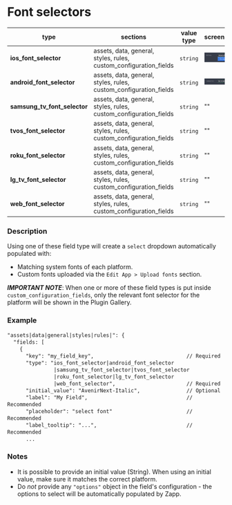 # Font selectors

| type                         | sections                                                          | value type | screenshot                                     |
| ---------------------------- | ----------------------------------------------------------------- | ---------- | ---------------------------------------------- |
| **ios_font_selector**        | assets, data, general, styles, rules, custom_configuration_fields | `string`   | ![img](../../assets/ios_font_selector.png)     |
| **android_font_selector**    | assets, data, general, styles, rules, custom_configuration_fields | `string`   | ![img](../../assets/android_font_selector.png) |
| **samsung_tv_font_selector** | assets, data, general, styles, rules, custom_configuration_fields | `string`   | ""                                             |
| **tvos_font_selector**       | assets, data, general, styles, rules, custom_configuration_fields | `string`   | ""                                             |
| **roku_font_selector**       | assets, data, general, styles, rules, custom_configuration_fields | `string`   | ""                                             |
| **lg_tv_font_selector**      | assets, data, general, styles, rules, custom_configuration_fields | `string`   | ""                                             |
| **web_font_selector**        | assets, data, general, styles, rules, custom_configuration_fields | `string`   | ""                                             |

### Description

Using one of these field type will create a `select` dropdown automatically populated with:

- Matching system fonts of each platform.
- Custom fonts uploaded via the `Edit App > Upload fonts` section.

_**IMPORTANT NOTE**_: When one or more of these field types is put inside `custom_configuration_fields`, only the relevant font selector for the platform will be shown in the Plugin Gallery.

### Example

```
"assets|data|general|styles|rules|": {
  "fields: [
    {
      "key": "my_field_key",                              // Required
      "type": "ios_font_selector|android_font_selector
               |samsung_tv_font_selector|tvos_font_selector
               |roku_font_selector|lg_tv_font_selector
               |web_font_selector",                       // Required
      "initial_value": "AvenirNext-Italic",               // Optional
      "label": "My Field",                                // Recommended
      "placeholder": "select font"                        // Recommended
      "label_tooltip": "...",                             // Recommended
      ...

```

### Notes

- It is possible to provide an initial value (String). When using an initial value, make sure it matches the correct platform.
- Do _not_ provide any `"options"` object in the field's configuration - the options to select will be automatically populated by Zapp.
